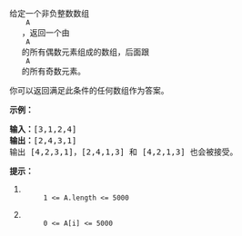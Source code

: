<html>
 <body>
  <p>
   给定一个非负整数数组
   <code>
    A
   </code>
   ，返回一个由
   <code>
    A
   </code>
   的所有偶数元素组成的数组，后面跟
   <code>
    A
   </code>
   的所有奇数元素。
  </p>
  <p>
   你可以返回满足此条件的任何数组作为答案。
  </p>
  <p>
  </p>
  <p>
   <strong>
    示例：
   </strong>
  </p>
  <pre><strong>输入：</strong>[3,1,2,4]
<strong>输出：</strong>[2,4,3,1]
输出 [4,2,3,1]，[2,4,1,3] 和 [4,2,1,3] 也会被接受。
</pre>
  <p>
  </p>
  <p>
   <strong>
    提示：
   </strong>
  </p>
  <ol>
   <li>
    <code>
     1 &lt;= A.length &lt;= 5000
    </code>
   </li>
   <li>
    <code>
     0 &lt;= A[i] &lt;= 5000
    </code>
   </li>
  </ol>
 </body>
</html>
